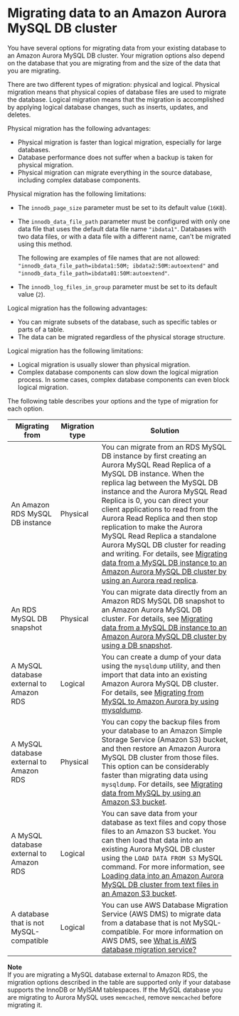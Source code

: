 # Migrating data to an Amazon Aurora MySQL DB cluster<a name="AuroraMySQL.Migrating"></a>

You have several options for migrating data from your existing database to an Amazon Aurora MySQL DB cluster\. Your migration options also depend on the database that you are migrating from and the size of the data that you are migrating\.

There are two different types of migration: physical and logical\. Physical migration means that physical copies of database files are used to migrate the database\. Logical migration means that the migration is accomplished by applying logical database changes, such as inserts, updates, and deletes\.

Physical migration has the following advantages:
+ Physical migration is faster than logical migration, especially for large databases\.
+ Database performance does not suffer when a backup is taken for physical migration\.
+ Physical migration can migrate everything in the source database, including complex database components\.

Physical migration has the following limitations:
+ The `innodb_page_size` parameter must be set to its default value \(`16KB`\)\.
+ The `innodb_data_file_path` parameter must be configured with only one data file that uses the default data file name `"ibdata1"`\. Databases with two data files, or with a data file with a different name, can't be migrated using this method\.

  The following are examples of file names that are not allowed: `"innodb_data_file_path=ibdata1:50M; ibdata2:50M:autoextend"` and `"innodb_data_file_path=ibdata01:50M:autoextend"`\.
+ The `innodb_log_files_in_group` parameter must be set to its default value \(`2`\)\.

Logical migration has the following advantages:
+ You can migrate subsets of the database, such as specific tables or parts of a table\.
+ The data can be migrated regardless of the physical storage structure\.

Logical migration has the following limitations:
+ Logical migration is usually slower than physical migration\.
+ Complex database components can slow down the logical migration process\. In some cases, complex database components can even block logical migration\.

The following table describes your options and the type of migration for each option\.


| Migrating from | Migration type | Solution | 
| --- | --- | --- | 
| An Amazon RDS MySQL DB instance | Physical |  You can migrate from an RDS MySQL DB instance by first creating an Aurora MySQL Read Replica of a MySQL DB instance\. When the replica lag between the MySQL DB instance and the Aurora MySQL Read Replica is 0, you can direct your client applications to read from the Aurora Read Replica and then stop replication to make the Aurora MySQL Read Replica a standalone Aurora MySQL DB cluster for reading and writing\. For details, see [Migrating data from a MySQL DB instance to an Amazon Aurora MySQL DB cluster by using an Aurora read replica](AuroraMySQL.Migrating.RDSMySQL.Replica.md)\.  | 
| An RDS MySQL DB snapshot | Physical |  You can migrate data directly from an Amazon RDS MySQL DB snapshot to an Amazon Aurora MySQL DB cluster\. For details, see [Migrating data from a MySQL DB instance to an Amazon Aurora MySQL DB cluster by using a DB snapshot](AuroraMySQL.Migrating.RDSMySQL.md)\.  | 
| A MySQL database external to Amazon RDS | Logical |  You can create a dump of your data using the `mysqldump` utility, and then import that data into an existing Amazon Aurora MySQL DB cluster\. For details, see [Migrating from MySQL to Amazon Aurora by using mysqldump](AuroraMySQL.Migrating.ExtMySQL.md#AuroraMySQL.Migrating.ExtMySQL.mysqldump)\.  | 
| A MySQL database external to Amazon RDS | Physical |  You can copy the backup files from your database to an Amazon Simple Storage Service \(Amazon S3\) bucket, and then restore an Amazon Aurora MySQL DB cluster from those files\. This option can be considerably faster than migrating data using `mysqldump`\. For details, see [Migrating data from MySQL by using an Amazon S3 bucket](AuroraMySQL.Migrating.ExtMySQL.md#AuroraMySQL.Migrating.ExtMySQL.S3)\.  | 
| A MySQL database external to Amazon RDS | Logical |  You can save data from your database as text files and copy those files to an Amazon S3 bucket\. You can then load that data into an existing Aurora MySQL DB cluster using the `LOAD DATA FROM S3` MySQL command\. For more information, see [Loading data into an Amazon Aurora MySQL DB cluster from text files in an Amazon S3 bucket](AuroraMySQL.Integrating.LoadFromS3.md)\.  | 
| A database that is not MySQL\-compatible | Logical |  You can use AWS Database Migration Service \(AWS DMS\) to migrate data from a database that is not MySQL\-compatible\. For more information on AWS DMS, see [What is AWS database migration service?](https://docs.aws.amazon.com/dms/latest/userguide/Welcome.html) | 

**Note**  
If you are migrating a MySQL database external to Amazon RDS, the migration options described in the table are supported only if your database supports the InnoDB or MyISAM tablespaces\.
If the MySQL database you are migrating to Aurora MySQL uses `memcached`, remove `memcached` before migrating it\.